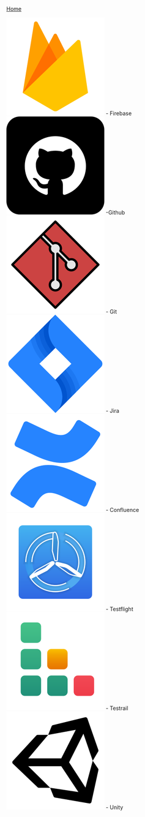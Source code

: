 [Home](index) <br>

<img alt="Firebase" src="/images/tools/firebase.png"> - Firebase <br>
<img alt="Github" src="/images/tools/github.png"> -Github <br>
<img alt="Git" src="/images/tools/git.png"> - Git <br>
<img alt="Jira" src="/images/tools/jira.png"> - Jira <br>
<img alt="Confluence" src="/images/tools/confluence.png"> - Confluence <br>
<img alt="Testflight" src="/images/tools/testflight.png"> - Testflight <br>
<img alt="Testrail" src="/images/tools/testrail.png"> - Testrail <br>
<img alt="Unity" src="/images/tools/unity.png"> - Unity <br>
